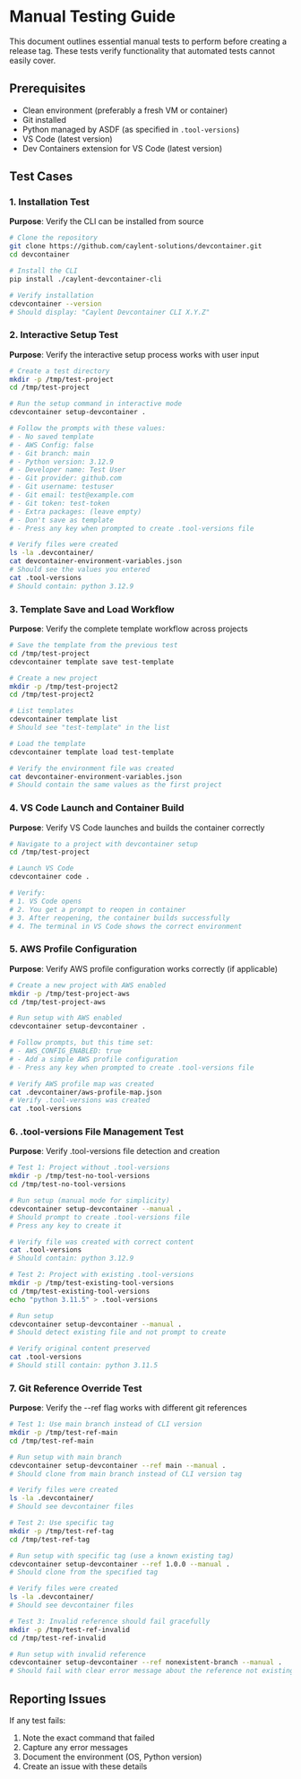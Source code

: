 # Manual Testing Guide

This document outlines essential manual tests to perform before creating a release tag. These tests verify functionality that automated tests cannot easily cover.

## Prerequisites

- Clean environment (preferably a fresh VM or container)
- Git installed
- Python managed by ASDF (as specified in `.tool-versions`)
- VS Code (latest version)
- Dev Containers extension for VS Code (latest version)

## Test Cases

### 1. Installation Test

**Purpose**: Verify the CLI can be installed from source

```bash
# Clone the repository
git clone https://github.com/caylent-solutions/devcontainer.git
cd devcontainer

# Install the CLI
pip install ./caylent-devcontainer-cli

# Verify installation
cdevcontainer --version
# Should display: "Caylent Devcontainer CLI X.Y.Z"
```

### 2. Interactive Setup Test

**Purpose**: Verify the interactive setup process works with user input

```bash
# Create a test directory
mkdir -p /tmp/test-project
cd /tmp/test-project

# Run the setup command in interactive mode
cdevcontainer setup-devcontainer .

# Follow the prompts with these values:
# - No saved template
# - AWS Config: false
# - Git branch: main
# - Python version: 3.12.9
# - Developer name: Test User
# - Git provider: github.com
# - Git username: testuser
# - Git email: test@example.com
# - Git token: test-token
# - Extra packages: (leave empty)
# - Don't save as template
# - Press any key when prompted to create .tool-versions file

# Verify files were created
ls -la .devcontainer/
cat devcontainer-environment-variables.json
# Should see the values you entered
cat .tool-versions
# Should contain: python 3.12.9
```

### 3. Template Save and Load Workflow

**Purpose**: Verify the complete template workflow across projects

```bash
# Save the template from the previous test
cd /tmp/test-project
cdevcontainer template save test-template

# Create a new project
mkdir -p /tmp/test-project2
cd /tmp/test-project2

# List templates
cdevcontainer template list
# Should see "test-template" in the list

# Load the template
cdevcontainer template load test-template

# Verify the environment file was created
cat devcontainer-environment-variables.json
# Should contain the same values as the first project
```

### 4. VS Code Launch and Container Build

**Purpose**: Verify VS Code launches and builds the container correctly

```bash
# Navigate to a project with devcontainer setup
cd /tmp/test-project

# Launch VS Code
cdevcontainer code .

# Verify:
# 1. VS Code opens
# 2. You get a prompt to reopen in container
# 3. After reopening, the container builds successfully
# 4. The terminal in VS Code shows the correct environment
```

### 5. AWS Profile Configuration

**Purpose**: Verify AWS profile configuration works correctly (if applicable)

```bash
# Create a new project with AWS enabled
mkdir -p /tmp/test-project-aws
cd /tmp/test-project-aws

# Run setup with AWS enabled
cdevcontainer setup-devcontainer .

# Follow prompts, but this time set:
# - AWS_CONFIG_ENABLED: true
# - Add a simple AWS profile configuration
# - Press any key when prompted to create .tool-versions file

# Verify AWS profile map was created
cat .devcontainer/aws-profile-map.json
# Verify .tool-versions was created
cat .tool-versions
```

### 6. .tool-versions File Management Test

**Purpose**: Verify .tool-versions file detection and creation

```bash
# Test 1: Project without .tool-versions
mkdir -p /tmp/test-no-tool-versions
cd /tmp/test-no-tool-versions

# Run setup (manual mode for simplicity)
cdevcontainer setup-devcontainer --manual .
# Should prompt to create .tool-versions file
# Press any key to create it

# Verify file was created with correct content
cat .tool-versions
# Should contain: python 3.12.9

# Test 2: Project with existing .tool-versions
mkdir -p /tmp/test-existing-tool-versions
cd /tmp/test-existing-tool-versions
echo "python 3.11.5" > .tool-versions

# Run setup
cdevcontainer setup-devcontainer --manual .
# Should detect existing file and not prompt to create

# Verify original content preserved
cat .tool-versions
# Should still contain: python 3.11.5
```

### 7. Git Reference Override Test

**Purpose**: Verify the --ref flag works with different git references

```bash
# Test 1: Use main branch instead of CLI version
mkdir -p /tmp/test-ref-main
cd /tmp/test-ref-main

# Run setup with main branch
cdevcontainer setup-devcontainer --ref main --manual .
# Should clone from main branch instead of CLI version tag

# Verify files were created
ls -la .devcontainer/
# Should see devcontainer files

# Test 2: Use specific tag
mkdir -p /tmp/test-ref-tag
cd /tmp/test-ref-tag

# Run setup with specific tag (use a known existing tag)
cdevcontainer setup-devcontainer --ref 1.0.0 --manual .
# Should clone from the specified tag

# Verify files were created
ls -la .devcontainer/
# Should see devcontainer files

# Test 3: Invalid reference should fail gracefully
mkdir -p /tmp/test-ref-invalid
cd /tmp/test-ref-invalid

# Run setup with invalid reference
cdevcontainer setup-devcontainer --ref nonexistent-branch --manual .
# Should fail with clear error message about the reference not existing
```

## Reporting Issues

If any test fails:

1. Note the exact command that failed
2. Capture any error messages
3. Document the environment (OS, Python version)
4. Create an issue with these details
